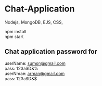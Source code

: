 # Chat-Application
Nodejs, MongoDB, EJS, CSS,  

npm install  
npm start

## Chat application password for  
userName: sumon@gmail.com  
pass: 123aSD&%  
userNmae: arman@gmail.com  
pass: 123aSD&$
